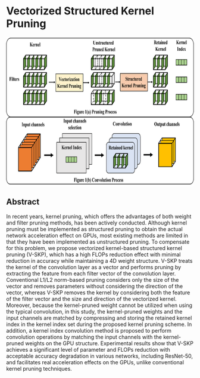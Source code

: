 # Vectorized Structured Kernel Pruning

<p align="center">
  <img src="https://github.com/IDSL-SeoulTech/V-SKP/blob/master/figure/fig1_overall_structure.png" align="center" width="776" height="400"/>
</p>

## Abstract

In recent years, kernel pruning, which offers the advantages of both weight and filter pruning
methods, has been actively conducted. Although kernel pruning must be implemented as structured pruning
to obtain the actual network acceleration effect on GPUs, most existing methods are limited in that they
have been implemented as unstructured pruning. To compensate for this problem, we propose vectorized
kernel-based structured kernel pruning (V-SKP), which has a high FLOPs reduction effect with minimal
reduction in accuracy while maintaining a 4D weight structure. V-SKP treats the kernel of the convolution
layer as a vector and performs pruning by extracting the feature from each filter vector of the convolution
layer. Conventional L1/L2 norm-based pruning considers only the size of the vector and removes parameters
without considering the direction of the vector, whereas V-SKP removes the kernel by considering both
the feature of the filter vector and the size and direction of the vectorized kernel. Moreover, because the
kernel-pruned weight cannot be utilized when using the typical convolution, in this study, the kernel-pruned
weights and the input channels are matched by compressing and storing the retained kernel index in the
kernel index set during the proposed kernel pruning scheme. In addition, a kernel index convolution method
is proposed to perform convolution operations by matching the input channels with the kernel-pruned weights
on the GPU structure. Experimental results show that V-SKP achieves a significant level of parameter
and FLOPs reduction with acceptable accuracy degradation in various networks, including ResNet-50, and
facilitates real acceleration effects on the GPUs, unlike conventional kernel pruning techniques.
